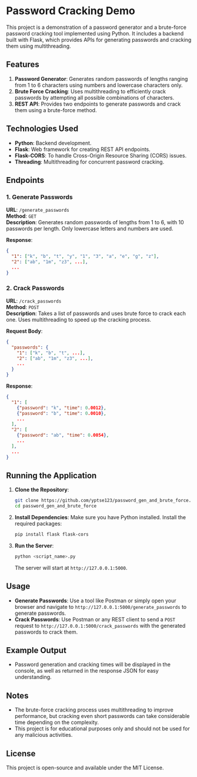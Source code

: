# Password Cracking Demo

This project is a demonstration of a password generator and a brute-force password cracking tool implemented using Python. It includes a backend built with Flask, which provides APIs for generating passwords and cracking them using multithreading.

## Features

1. **Password Generator**: Generates random passwords of lengths ranging from 1 to 6 characters using numbers and lowercase characters only.
2. **Brute Force Cracking**: Uses multithreading to efficiently crack passwords by attempting all possible combinations of characters.
3. **REST API**: Provides two endpoints to generate passwords and crack them using a brute-force method.

## Technologies Used

- **Python**: Backend development.
- **Flask**: Web framework for creating REST API endpoints.
- **Flask-CORS**: To handle Cross-Origin Resource Sharing (CORS) issues.
- **Threading**: Multithreading for concurrent password cracking.

## Endpoints

### 1. Generate Passwords

**URL**: `/generate_passwords`  
**Method**: `GET`  
**Description**: Generates random passwords of lengths from 1 to 6, with 10 passwords per length. Only lowercase letters and numbers are used.

**Response**:
```json
{
  "1": ["k", "b", "t", "y", "1", "3", "a", "e", "g", "z"],
  "2": ["ab", "1m", "z3", ...],
  ...
}
```

### 2. Crack Passwords

**URL**: `/crack_passwords`  
**Method**: `POST`  
**Description**: Takes a list of passwords and uses brute force to crack each one. Uses multithreading to speed up the cracking process.

**Request Body**:
```json
{
  "passwords": {
    "1": ["k", "b", "t", ...],
    "2": ["ab", "1m", "z3", ...],
    ...
  }
}
```

**Response**:
```json
{
  "1": [
    {"password": "k", "time": 0.0012},
    {"password": "b", "time": 0.0010},
    ...
  ],
  "2": [
    {"password": "ab", "time": 0.0054},
    ...
  ],
  ...
}
```

## Running the Application

1. **Clone the Repository**: 
   ```bash
   git clone https://github.com/yptse123/password_gen_and_brute_force.git
   cd password_gen_and_brute_force
   ```

2. **Install Dependencies**: 
   Make sure you have Python installed. Install the required packages:
   ```bash
   pip install flask flask-cors
   ```

3. **Run the Server**: 
   ```bash
   python <script_name>.py
   ```
   The server will start at `http://127.0.0.1:5000`.

## Usage

- **Generate Passwords**: Use a tool like Postman or simply open your browser and navigate to `http://127.0.0.1:5000/generate_passwords` to generate passwords.
- **Crack Passwords**: Use Postman or any REST client to send a `POST` request to `http://127.0.0.1:5000/crack_passwords` with the generated passwords to crack them.

## Example Output

- Password generation and cracking times will be displayed in the console, as well as returned in the response JSON for easy understanding.

## Notes

- The brute-force cracking process uses multithreading to improve performance, but cracking even short passwords can take considerable time depending on the complexity.
- This project is for educational purposes only and should not be used for any malicious activities.

## License

This project is open-source and available under the MIT License.

